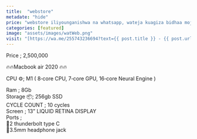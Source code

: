 ```yaml
---
title:  "webstore"
metadate: "hide"
price: "webstore iliyounganishwa na whatsapp, wateja kuagiza bidhaa moja kwa moja kutoka kwa webstore yako kupitia whatsap yako"
categories: [featured]
image: "assets/images/watWeb.png"
visit: "[https://wa.me/255743236694?text={{ post.title }} - {{ post.url }}]"
---
```


Price ; 2,500,000

🔥🔥Macbook air 2020 🔥🔥

CPU ⚙️; M1 ( 8‑core CPU, 7‑core GPU, 16‑core Neural Engine ) 

Ram ; 8Gb   
Storage 📦; 256gb SSD   
CYCLE COUNT ; 10 cycles   
Screen ; 13” LIQUID RETINA DISPLAY   
Ports ;   
📍2 thunderbolt type C   
📍3.5mm headphone jack  



